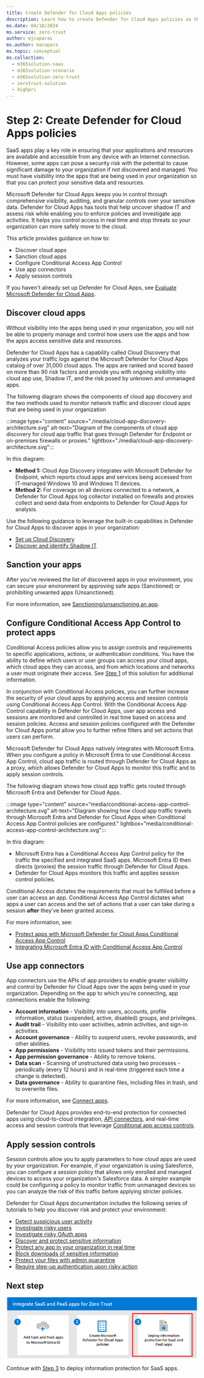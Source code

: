 ```yaml
---
title: Create Defender for Cloud Apps policies
description: Learn how to create Defender for Cloud Apps policies so that you can properly manage and protect important resources.
ms.date: 04/18/2024
ms.service: zero-trust
author: mjcaparas
ms.author: macapara
ms.topic: conceptual
ms.collection:
  -	m365solution-saas
  -	m365solution-scenario
  -	m365solution-zero-trust
  -	zerotrust-solution
  - highpri
---
```


# Step 2: Create Defender for Cloud Apps policies

SaaS apps play a key role in ensuring that your applications and resources are available and accessible from any device with an Internet connection. However, some apps can pose a security risk with the potential to cause significant damage to your organization if not discovered and managed. You must have visibility into the apps that are being used in your organization so that you can protect your sensitive data and resources.

Microsoft Defender for Cloud Apps keeps you in control through comprehensive visibility, auditing, and granular controls over your sensitive data. Defender for Cloud Apps has tools that help uncover shadow IT and assess risk while enabling you to enforce policies and investigate app activities. It helps you control access in real time and stop threats so your organization can more safely move to the cloud.

This article provides guidance on how to:

- Discover cloud apps
- Sanction cloud apps
- Configure Conditional Access App Control
- Use app connectors
- Apply session controls

If you haven't already set up Defender for Cloud Apps, see [Evaluate Microsoft Defender for Cloud Apps](/microsoft-365/security/defender/eval-defender-mcas-overview).

## Discover cloud apps

Without visibility into the apps being used in your organization, you will not be able to properly manage and control how users use the apps and how the apps access sensitive data and resources.  

Defender for Cloud Apps has a capability called Cloud Discovery that analyzes your traffic logs against the Microsoft Defender for Cloud Apps catalog of over 31,000 cloud apps. The apps are ranked and scored based on more than 90 risk factors and provide you with ongoing visibility into cloud app use, Shadow IT, and the risk posed by unknown and unmanaged apps.

The following diagram shows the components of cloud app discovery and the two methods used to monitor network traffic and discover cloud apps that are being used in your organization

:::image type="content" source="./media/cloud-app-discovery-architecture.svg" alt-text="Diagram of the components of cloud app discovery for cloud app traffic that goes through Defender for Endpoint or on-premises firewalls or proxies." lightbox="./media/cloud-app-discovery-architecture.svg":::

In this diagram:

- **Method 1:** Cloud App Discovery integrates with Microsoft Defender for Endpoint, which reports cloud apps and services being accessed from IT-managed Windows 10 and Windows 11 devices. 
- **Method 2:** For coverage on all devices connected to a network, a Defender for Cloud Apps log collector installed on firewalls and proxies collect and send data from endpoints to Defender for Cloud Apps for analysis.

Use the following guidance to leverage the built-in capabilities in Defender for Cloud Apps to discover apps in your organization:

- [Set up Cloud Discovery](/defender-cloud-apps/set-up-cloud-discovery)
- [Discover and identify Shadow IT](/defender-cloud-apps/tutorial-shadow-it#phase-1-discover-and-identify-shadow-it)

## Sanction your apps

After you've reviewed the list of discovered apps in your environment, you can secure your environment by approving safe apps (Sanctioned) or prohibiting unwanted apps (Unsanctioned).

For more information, see [Sanctioning/unsanctioning an app](/defender-cloud-apps/governance-discovery#sanctioningunsanctioning-an-app).

## Configure Conditional Access App Control to protect apps

Conditional Access policies allow you to assign controls and requirements to specific applications, actions, or authentication conditions. You have the ability to define which users or user groups can access your cloud apps, which cloud apps they can access, and from which locations and networks a user must originate their access. See [Step 1](add-saas-apps.md) of this solution for additional information.

In conjunction with Conditional Access policies, you can further increase the security of your cloud apps by applying access and session controls using Conditional Access App Control. With the Conditional Access App Control capability in Defender for Cloud Apps, user app access and sessions are monitored and controlled in real time based on access and session policies. Access and session policies configured with the Defender for Cloud Apps portal allow you to further refine filters and set actions that users can perform.

Microsoft Defender for Cloud Apps natively integrates with Microsoft Entra. When you configure a policy in Microsoft Entra to use Conditional Access App Control, cloud app traffic is routed through Defender for Cloud Apps as a proxy, which allows Defender for Cloud Apps to monitor this traffic and to apply session controls.

The following diagram shows how cloud app traffic gets routed through Microsoft Entra and Defender for Cloud Apps.

:::image type="content" source="media/conditional-access-app-control-architecture.svg" alt-text="Diagram showing how cloud app traffic travels through Microsoft Entra and Defender for Cloud Apps when Conditional Access App Control policies are configured." lightbox="media/conditional-access-app-control-architecture.svg":::

In this diagram:

- Microsoft Entra has a Conditional Access App Control policy for the traffic the specified and integrated SaaS apps. Microsoft Entra ID then directs (proxies) the session traffic through Defender for Cloud Apps.
- Defender for Cloud Apps monitors this traffic and applies session control policies.

Conditional Access dictates the requirements that must be fulfilled before a user can access an app. Conditional Access App Control dictates what apps a user can access and the set of actions that a user can take during a session **after** they've been granted access. 

For more information, see:

- [Protect apps with Microsoft Defender for Cloud Apps Conditional Access App Control](/defender-cloud-apps/proxy-intro-aad)
- [Integrating Microsoft Entra ID with Conditional Access App Control](/microsoft-365/security/defender/eval-defender-mcas-architecture#integrating-with-azure-ad-with-conditional-access-app-control)

## Use app connectors

App connectors use the APIs of app providers to enable greater visibility and control by Defender for Cloud Apps over the apps being used in your organization. Depending on the app to which you're connecting, app connections enable the following:

- **Account information** - Visibility into users, accounts, profile information, status (suspended, active, disabled) groups, and privileges.
- **Audit trail** - Visibility into user activities, admin activities, and sign-in activities.
- **Account governance** - Ability to suspend users, revoke passwords, and other abilities.
- **App permissions** - Visibility into issued tokens and their permissions.
- **App permission governance** - Ability to remove tokens.
- **Data scan** - Scanning of unstructured data using two processes -periodically (every 12 hours) and in real-time (triggered each time a change is detected).
- **Data governance** - Ability to quarantine files, including files in trash, and to overwrite files.

For more information, see [Connect apps](/defender-cloud-apps/enable-instant-visibility-protection-and-governance-actions-for-your-apps).

Defender for Cloud Apps provides end-to-end protection for connected apps using cloud-to-cloud integration, [API connectors](/defender-cloud-apps/enable-instant-visibility-protection-and-governance-actions-for-your-apps), and real-time access and session controls that leverage [Conditional app access controls](/defender-cloud-apps/proxy-intro-aad).

## Apply session controls

Session controls allow you to apply parameters to how cloud apps are used by your organization. For example, if your organization is using Salesforce, you can configure a session policy that allows only enrolled and managed devices to access your organization's Salesforce data. A simpler example could be configuring a policy to monitor traffic from unmanaged devices so you can analyze the risk of this traffic before applying stricter policies.

Defender for Cloud Apps documentation includes the following series of tutorials to help you discover risk and protect your environment:

- [Detect suspicious user activity](/cloud-app-security/tutorial-suspicious-activity)
- [Investigate risky users](/cloud-app-security/tutorial-ueba)
- [Investigate risky OAuth apps](/cloud-app-security/investigate-risky-oauth)
- [Discover and protect sensitive information](/cloud-app-security/tutorial-dlp)
- [Protect any app in your organization in real time](/cloud-app-security/tutorial-proxy)
- [Block downloads of sensitive information](/cloud-app-security/use-case-proxy-block-session-aad)
- [Protect your files with admin quarantine](/cloud-app-security/use-case-admin-quarantine)
- [Require step-up authentication upon risky action](/cloud-app-security/tutorial-step-up-authentication)

## Next step

[![Diagram of the steps for integrating and protecting SaaS apps with Step 3 hightlighted.](./media/zero-trust-saas-apps-step-3.png)](deploy-information-protection-saas.md)

Continue with [Step 3](deploy-information-protection-saas.md) to deploy information protection for SaaS apps.
